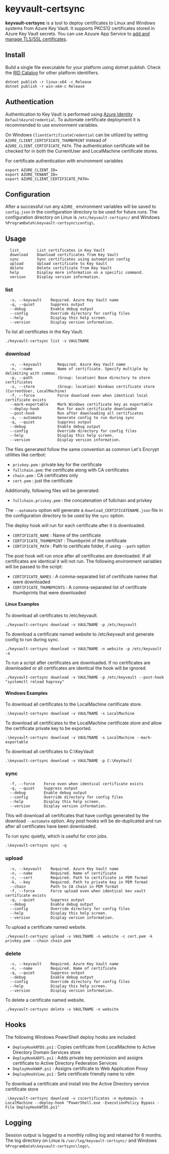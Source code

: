# keyvault-certsync

**keyvault-certsync** is a tool to deploy certificates to Linux and Windows systems from  Azure Key Vault. It supports PKCS12 certificates stored in Azure Key Vault secrets. You can use Azuure App Service to [add and manage TLS/SSL certificates](https://docs.microsoft.com/en-us/azure/app-service/configure-ssl-certificate).

## Install
Build a single file executable for your platform using dotnet publish. Check the [RID Catalog](https://docs.microsoft.com/en-us/dotnet/core/rid-catalog) for other platform identifiers.
```
dotnet publish -r linux-x64 -c Release
dotnet publish -r win-x64-c Release
```

## Authentication
Authentication to Key Vault is performed using [Azure Identity](https://docs.microsoft.com/en-us/dotnet/api/overview/azure/identity-readme) `DefaultAzureCredential`. To automate certificate deployment it is recommended to use environment variables.

On Windows `ClientCertificateCredential` can be utilized by setting `AZURE_CLIENT_CERTIFICATE_THUMBPRINT` instead of `AZURE_CLIENT_CERTIFICATE_PATH`. The authentication certificate will be checked for in both the CurrentUser and LocalMachine certificate stores.

For certificate authentication with environment variables
```
export AZURE_CLIENT_ID=
export AZURE_TENANT_ID=
export AZURE_CLIENT_CERTIFICATE_PATH=
```

## Configuration
After a successful run any `AZURE_` environment variables will be saved to `config.json` in the configuration directory to be used for future runs. The configuration directory on Linux is `/etc/keyvault-certsync/` and Windows `%ProgramData%\keyvault-certsync\config\`.

## Usage
```
  list        List certificates in Key Vault
  download    Download certificates from Key Vault
  sync        Sync certificates using automation config
  upload      Upload certificate to Key Vault
  delete      Delete certificate from Key Vault
  help        Display more information on a specific command.
  version     Display version information.
```

### list
```
  -v, --keyvault    Required. Azure Key Vault name
  -q, --quiet       Suppress output
  --debug           Enable debug output
  --config          Override directory for config files
  --help            Display this help screen.
  --version         Display version information.
```

To list all certificates in the Key Vault.
```
./keyvault-certsync list -v VAULTNAME
```

### download
```
  -v, --keyvault       Required. Azure Key Vault name
  -n, --name           Name of certificate. Specify multiple by delimiting with commas.
  -p, --path           (Group: location) Base directory to store certificates
  -s, --store          (Group: location) Windows certificate store (CurrentUser, LocalMachine)
  -f, --force          Force download even when identical local certificate exists
  --mark-exportable    Mark Windows certificate key as exportable
  --deploy-hook        Run for each certificate downloaded
  --post-hook          Run after downloading all certificates
  -a, --automate       Generate config to run during sync
  -q, --quiet          Suppress output
  --debug              Enable debug output
  --config             Override directory for config files
  --help               Display this help screen.
  --version            Display version information.
```

The files generated follow the same convention as common Let's Encrypt utilities like certbot:

* `privkey.pem` : private key for the certificate
* `fullchain.pem`: the certificate along with CA certificates
* `chain.pem` : CA certificates only
* `cert.pem` : just the certificate

Additionally, following files will be generated:

* `fullchain.privkey.pem` : the concatenation of fullchain and privkey

The `--automate` option will generate a `download_CERTIFICATENAME.json` file in the configuration directory to be used by the `sync` option.

The deploy hook will run for each certificate after it is downloaded.

* `CERTIFICATE_NAME` : Name of the certificate
* `CERTIFICATE_THUMBPRINT` : Thumbprint of the certificate
* `CERTIFICATE_PATH` : Path to certificate folder, if using `--path` option

The post hook will run once after all certificates are downloaded. If all certificates are identical it will not run. The following environment variables will be passed to the script:

* `CERTIFICATE_NAMES` : A comma-separated list of certificate names that were downloaded
* `CERTIFICATE_THUMBPRINTS` : A comma-separated list of certificate thumbprints that were downloaded

#### Linux Examples
To download all certificates to /etc/keyvault.
```
./keyvault-certsync download -v VAULTNAME -p /etc/keyvault
```

To download a certificate named website to /etc/keyvault and generate config to run during sync.
```
./keyvault-certsync download -v VAULTNAME -n website -p /etc/keyvault -a
```

To run a script after certificates are downloaded. If no certificates are downloaded or all certificates are identical the hook will be ignored.
```
./keyvault-certsync download -v VAULTNAME -p /etc/keyvault --post-hook "systemctl reload haproxy"
```

#### Windows Examples
To download all certificates to the LocalMachine certificate store. 
```
.\keyvault-certsync download -v VAULTNAME -s LocalMachine
```

To download all certificates to the LocalMachine certificate store and allow the certificate private key to be exported.
```
.\keyvault-certsync download -v VAULTNAME -s LocalMachine --mark-exportable
```

To download all certificates to C:\KeyVault
```
.\keyvault-certsync download -v VAULTNAME -p C:\KeyVault
```

### sync
```
  -f, --force    Force even when identical certificate exists
  -q, --quiet    Suppress output
  --debug        Enable debug output
  --config       Override directory for config files
  --help         Display this help screen.
  --version      Display version information.
``` 

This will download all certificates that have configs generated by the download `--automate` option. Any post hooks will be de-duplicated and run after all certificates have been downloaded.

To run sync quietly, which is useful for cron jobs.
```
.\keyvault-certsync sync -q
```

### upload
```
  -v, --keyvault    Required. Azure Key Vault name
  -n, --name        Required. Name of certificate
  -c, --cert        Required. Path to certificate in PEM format
  -k, --key         Required. Path to private key in PEM format
  --chain           Path to CA chain in PEM format
  -f, --force       Force upload even when identical kev vault certificate exists
  -q, --quiet       Suppress output
  --debug           Enable debug output
  --config          Override directory for config files
  --help            Display this help screen.
  --version         Display version information.
```

To upload a certificate named website.
```
./keyvault-certsync upload -v VAULTNAME -n website -c cert.pem -k privkey.pem --chain chain.pem
```

### delete
```
  -v, --keyvault    Required. Azure Key Vault name
  -n, --name        Required. Name of certificate
  -q, --quiet       Suppress output
  --debug           Enable debug output
  --config          Override directory for config files
  --help            Display this help screen.
  --version         Display version information.
```

To delete a certificate named website.
```
./keyvault-certsync delete -v VAULTNAME -n website
```

## Hooks
The following Windows PowerShell deploy hooks are included:

* `DeployHookNTDS.ps1` : Copies certificate from LocalMachine to Active Directory Domain Services store
* `DeployHookADFS.ps1` : Adds private key permission and assigns certificate to Active Directory Federation Services
* `DeployHookWAP.ps1` : Assigns certificate to Web Application Proxy
* `DeployHookView.ps1` : Sets certificate friendly name to vdm

To download a certificate and install into the Active Directory service certificate store
```
.\keyvault-certsync download -v cscertificates -n mydomain -s LocalMachine --deploy-hook "PowerShell.exe -ExecutionPolicy Bypass -File DeployHookNTDS.ps1"
```

## Logging
Session output is logged to a monthly rolling log and retained for 6 months. The log directory on Linux is `/var/log/keyvault-certsync/` and Windows `%ProgramData%\keyvault-certsync\logs\`.